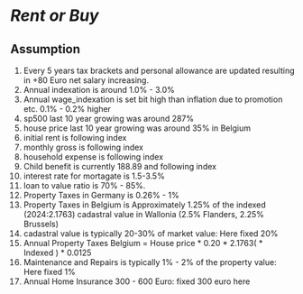 # ***Rent or Buy***


## Assumption

1. Every 5 years tax brackets and personal allowance are updated resulting in +80 Euro net salary increasing.
1. Annual indexation is around 1.0% - 3.0%
1. Annual wage_indexation is set bit high than inflation due to promotion etc. 0.1% - 0.2% higher
1. sp500 last 10 year growing was around 287%
1. house price last 10 year growing was around 35% in Belgium
1. initial rent is following index
1. monthly gross is following index
1. household expense is following index
1. Child benefit is currently 188.89 and following index
1. interest rate for mortagate is 1.5-3.5%
1. loan to value ratio is 70% - 85%.
1. Property Taxes in Germany is 0.26% - 1%
1. Property Taxes in Belgium is Approximately 1.25% of the indexed (2024:2.1763) cadastral value in Wallonia (2.5% Flanders, 2.25% Brussels)
1. cadastral value is typically 20-30% of market value: Here fixed 20%
1. Annual Property Taxes Belgium = House price * 0.20 * 2.1763( * Indexed ) * 0.0125
1. Maintenance and Repairs is typically 1% - 2% of the property value: Here fixed 1%
1. Annual Home Insurance 300 - 600 Euro: fixed 300 euro here